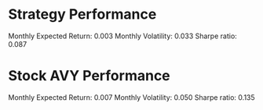 # Strategy Performance
Monthly Expected Return: 0.003
Monthly Volatility: 0.033
Sharpe ratio: 0.087
# Stock AVY Performance
Monthly Expected Return: 0.007
Monthly Volatility: 0.050
Sharpe ratio: 0.135
